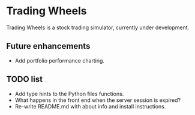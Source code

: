 # Trading Wheels

Trading Wheels is a stock trading simulator, currently under development.

## Future enhancements

- Add portfolio performance charting.

## TODO list

- Add type hints to the Python files functions.
- What happens in the front end when the server session is expired?
- Re-write README.md with about info and install instructions.
